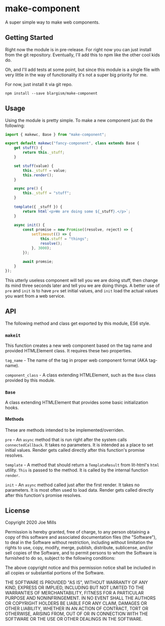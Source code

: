 # make-component

A super simple way to make web components.

## Getting Started

Right now the module is in pre-release. For right now you can just install from the git repository. Eventually, I'll add this to npm like the other cool kids do.

Oh, and I'll add tests at some point, but since this module is a single file with very little in the way of functionality it's not a super big priority for me.

For now, just install it via git repo.

```shell script
npm install --save blargism/make-component
```

## Usage

Using the module is pretty simple. To make a new component just do the following:

```javascript
import { makewc, Base } from "make-component";

export default makewc("fancy-component", class extends Base {
    get stuff() {
        return this._stuff;
    }

    set stuff(value) {
        this._stuff = value;
        this.render();
    }

    async pre() {
        this._stuff = "stuff";
    }
    
    template({ _stuff }) {
        return html`<p>We are doing some ${_stuff}.</p>`;
    }
    
    async init() {
        const promise = new Promise((resolve, reject) => {
            setTimeout(() => {
                this.stuff = "things";
                resolve();
            }, 3000);
        });
        
        await promsie;
    }
});
```

This utterly useless component will tell you we are doing stuff, then change its mind three seconds later and tell you we are doing things. A better use of `pre` and `init` is to have `pre` set initial values, and `init` load the actual values you want from a web service.

## API

The following method and class get exported by this module, ES6 style.

### `makeit`

This function creates a new web component based on the tag name and provided HTMLElement class. It requires these two properties.

`tag_name` - The name of the tag in proper web component format (AKA tag-name).

`component_class` - A class extending HTMLElement, such as the `Base` class provided by this module.

### `Base`

A class extending HTMLElement that provides some basic initialization hooks.

#### Methods

These are methods intended to be implemented/overriden.

`pre` - An `async` method that is run right after the system calls `connectedCallback`. It takes no parameters. It is intended as a place to set initial values. Render gets called directly after this function's promise resolves.

`template` - A method that should return a `TemplateResult` from lit-html's `html` utility. `This` is passed to the method. It is called by the internal function `render`.

`init` - An `async` method called just after the first render. It takes no parameters. It is most often used to load data. Render gets called directly after this function's promise resolves.

## License

Copyright 2020 Joe Mills

Permission is hereby granted, free of charge, to any person obtaining a copy of this software and associated documentation files (the "Software"), to deal in the Software without restriction, including without limitation the rights to use, copy, modify, merge, publish, distribute, sublicense, and/or sell copies of the Software, and to permit persons to whom the Software is furnished to do so, subject to the following conditions:

The above copyright notice and this permission notice shall be included in all copies or substantial portions of the Software.

THE SOFTWARE IS PROVIDED "AS IS", WITHOUT WARRANTY OF ANY KIND, EXPRESS OR IMPLIED, INCLUDING BUT NOT LIMITED TO THE WARRANTIES OF MERCHANTABILITY, FITNESS FOR A PARTICULAR PURPOSE AND NONINFRINGEMENT. IN NO EVENT SHALL THE AUTHORS OR COPYRIGHT HOLDERS BE LIABLE FOR ANY CLAIM, DAMAGES OR OTHER LIABILITY, WHETHER IN AN ACTION OF CONTRACT, TORT OR OTHERWISE, ARISING FROM, OUT OF OR IN CONNECTION WITH THE SOFTWARE OR THE USE OR OTHER DEALINGS IN THE SOFTWARE.